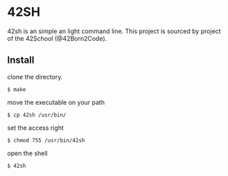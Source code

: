 # 42SH

42sh is an simple an light command line. This project is sourced by project of the 42School (@42Born2Code).

## Install

clone the directory. 

`$ make`

move the executable on your path

`$ cp 42sh /usr/bin/`

set the access right

`$ chmod 755 /usr/bin/42sh`

open the shell

`$ 42sh`
